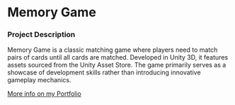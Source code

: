 # Memory Game
### Project Description
Memory Game is a classic matching game where players need to match pairs of cards until all cards are matched. Developed in Unity 3D, it features assets sourced from the Unity Asset Store. The game primarily serves as a showcase of development skills rather than introducing innovative gameplay mechanics.

[More info on my Portfolio](https://andrewchoi.work/project#id=memory)
